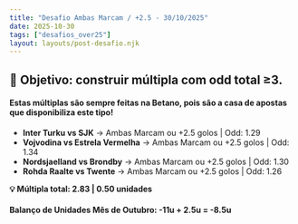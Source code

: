 ```yaml
---
title: "Desafio Ambas Marcam / +2.5 - 30/10/2025"
date: 2025-10-30
tags: ["desafios_over25"]
layout: layouts/post-desafio.njk
---
```


## 🎯 Objetivo: construir múltipla com odd total ≥3.

#### Estas múltiplas são sempre feitas na Betano, pois são a casa de apostas que disponibiliza este tipo!

- **Inter Turku vs SJK** → Ambas Marcam ou +2.5 golos | Odd: 1.29 
- **Vojvodina vs Estrela Vermelha** → Ambas Marcam ou +2.5 golos | Odd: 1.34
- **Nordsjaelland vs Brondby** → Ambas Marcam ou +2.5 golos | Odd: 1.30
- **Rohda Raalte vs Twente** → Ambas Marcam ou +2.5 golos | Odd: 1.26

**💡 Múltipla total: 2.83 | 0.50 unidades** 

#### Balanço de Unidades Mês de Outubro: -11u + 2.5u = -8.5u